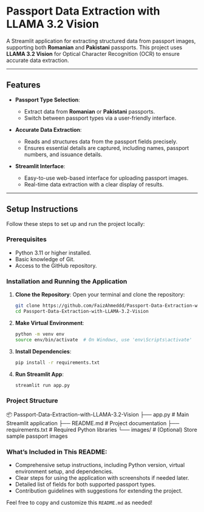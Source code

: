 # Passport Data Extraction with LLAMA 3.2 Vision

A Streamlit application for extracting structured data from passport images, supporting both **Romanian** and **Pakistani** passports. This project uses **LLAMA 3.2 Vision** for Optical Character Recognition (OCR) to ensure accurate data extraction.

---

## Features

- **Passport Type Selection**:
  - Extract data from **Romanian** or **Pakistani** passports.
  - Switch between passport types via a user-friendly interface.

- **Accurate Data Extraction**:
  - Reads and structures data from the passport fields precisely.
  - Ensures essential details are captured, including names, passport numbers, and issuance details.

- **Streamlit Interface**:
  - Easy-to-use web-based interface for uploading passport images.
  - Real-time data extraction with a clear display of results.

---

## Setup Instructions

Follow these steps to set up and run the project locally:

### Prerequisites

- Python 3.11 or higher installed.
- Basic knowledge of Git.
- Access to the GitHub repository.





### Installation and Running the Application

1. **Clone the Repository**:
   Open your terminal and clone the repository:
   ```bash
   git clone https://github.com/FaizAhmeddd/Passport-Data-Extraction-with-LLAMA-3.2-Vision.git
   cd Passport-Data-Extraction-with-LLAMA-3.2-Vision

2. **Make Virtual Environment**:
    ```bash
    python -m venv env
    source env/bin/activate  # On Windows, use 'env\Scripts\activate'

3. **Install Dependencies**:
    ```bash
    pip install -r requirements.txt

4. **Run Streamlit App**:
    ```bash
    streamlit run app.py


### Project Structure

📦 Passport-Data-Extraction-with-LLAMA-3.2-Vision
├── app.py                     # Main Streamlit application
├── README.md                  # Project documentation
├── requirements.txt           # Required Python libraries
└── images/                    # (Optional) Store sample passport images





### **What’s Included in This README:**
- Comprehensive setup instructions, including Python version, virtual environment setup, and dependencies.
- Clear steps for using the application with screenshots if needed later.
- Detailed list of fields for both supported passport types.
- Contribution guidelines with suggestions for extending the project.

Feel free to copy and customize this `README.md` as needed!

